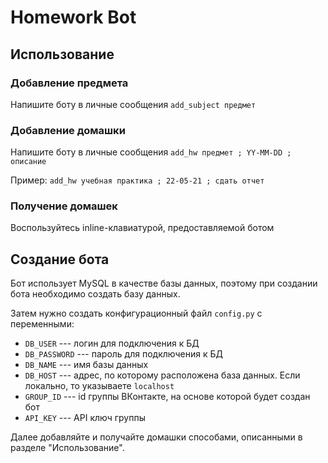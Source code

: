 # Homework Bot

## Использование

### Добавление предмета

Напишите боту в личные сообщения ```add_subject предмет```

### Добавление домашки

Напишите боту в личные сообщения ```add_hw предмет ; YY-MM-DD ; описание```

Пример: ```add_hw учебная практика ; 22-05-21 ; сдать отчет```

### Получение домашек

Воспользуйтесь inline-клавиатурой, предоставляемой ботом

## Создание бота

Бот использует MySQL в качестве базы данных, поэтому при создании бота необходимо создать базу данных.

Затем нужно создать конфигурационный файл ```config.py``` с переменными:


* ```DB_USER``` --- логин для подключения к БД
* ```DB_PASSWORD``` --- пароль для подключения к БД
* ```DB_NAME``` --- имя базы данных
* ```DB_HOST``` --- адрес, по которому расположена база данных. Если локально, то указываете ```localhost```
* ```GROUP_ID``` --- id группы ВКонтакте, на основе которой будет создан бот
* ```API_KEY``` --- API ключ группы

Далее добавляйте и получайте домашки способами, описанными в разделе "Использование".